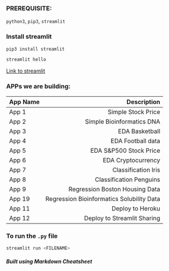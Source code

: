 ### PREREQUISITE:

`python3`, `pip3`, `streamlit`

### Install streamlit

```python
pip3 install streamlit
```

```python
streamlit hello
```

[Link to streamlit](https://streamlit.io/)

### APPs we are building:

| App Name |                               Description |
| -------- | ----------------------------------------: |
| App 1    |                        Simple Stock Price |
| App 2    |                 Simple Bioinformatics DNA |
| App 3    |                            EDA Basketball |
| App 4    |                         EDA Football data |
| App 5    |                    EDA S&P500 Stock Price |
| App 6    |                        EDA Cryptocurrency |
| App 7    |                       Classification Iris |
| App 8    |                   Classification Penguins |
| App 9    |            Regression Boston Housing Data |
| App 19   | Regression Bioinformatics Solubility Data |
| App 11   |                          Deploy to Heroku |
| App 12   |               Deploy to Streamlit Sharing |

### To run the `.py` file

```python
streamlit run <FILENAME>
```

##### Built using Markdown Cheatsheet

